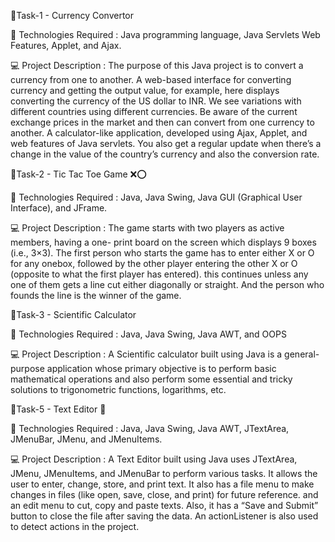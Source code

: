 🔰Task-1 - Currency Convertor

🚀 Technologies Required : Java programming language, Java Servlets Web Features, Applet, and Ajax.

💻 Project Description : The purpose of this Java project is to convert a currency from one to another. A web-based interface for converting currency and getting the output value, for example, here displays converting the currency of the US dollar to INR. We see variations with different countries using different currencies. Be aware of the current exchange prices in the market and then can convert from one currency to another. A calculator-like application, developed using Ajax, Applet, and web features of Java servlets. You also get a regular update when there’s a change in the value of the country’s currency and also the conversion rate.




🔰Task-2 - Tic Tac Toe Game ❌⭕

🚀 Technologies Required : Java, Java Swing, Java GUI (Graphical User Interface), and JFrame.

💻 Project Description : The game starts with two players as active members, having a one- print board on the screen which displays 9 boxes (i.e., 3×3). The first person who starts the game has to enter either X or O for any onebox, followed by the other player entering the other X or O (opposite to what the first player has entered). this continues unless any one of them gets a line cut either diagonally or straight. And the person who founds the line is the winner of the game.




🔰Task-3 - Scientific Calculator

🚀 Technologies Required : Java, Java Swing, Java AWT, and OOPS

💻 Project Description : A Scientific calculator built using Java is a general-purpose application whose primary objective is to perform basic mathematical operations and also perform some essential and tricky solutions to trigonometric functions, logarithms, etc.




🔰Task-5 - Text Editor 📝

🚀 Technologies Required : Java, Java Swing, Java AWT, JTextArea, JMenuBar, JMenu, and JMenuItems.

💻 Project Description : A Text Editor built using Java uses JTextArea, JMenu, JMenuItems, and JMenuBar to perform various tasks. It allows the user to enter, change, store, and print text. It also has a file menu to make changes in files (like open, save, close, and print) for future reference. and an edit menu to cut, copy and paste texts. Also, it has a “Save and Submit” button to close the file after saving the data. An actionListener is also used to detect actions in the project. 
